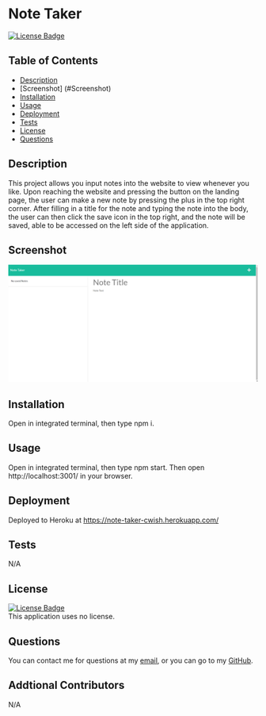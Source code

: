 # Note Taker

  [![License Badge]()]()

  ## Table of Contents
  - [Description](#Description)
  - [Screenshot] (#Screenshot)
  - [Installation](#Installation)
  - [Usage](#Usage)
  - [Deployment](#Deployment)
  - [Tests](#Tests)
  - [License](#License)
  - [Questions](#Questions)

  ## Description
  This project allows you input notes into the website to view whenever you like. Upon reaching the website and pressing the button on the landing page, the user can make a new note by pressing the plus in the top right corner. After filling in a title for the note and typing the note into the body, the user can then click the save icon in the top right, and the note will be saved, able to be accessed on the left side of the application.

  ## Screenshot
  ![Screenshot](./public/assets/img/note-taker-screenshot.png)

  ## Installation
  Open in integrated terminal, then type npm i.

  ## Usage
  Open in integrated terminal, then type npm start. Then open http://localhost:3001/ in your browser.

  ## Deployment
  Deployed to Heroku at https://note-taker-cwish.herokuapp.com/

  ## Tests
  N/A

  ## License
  [![License Badge]()]()
  </br>
  This application uses no license.

  ## Questions
  You can contact me for questions at my [email](mailto:cwishart203@gmail.com), or you can go to my [GitHub](https://github.com/cwishart203).

  ## Addtional Contributors
  N/A
